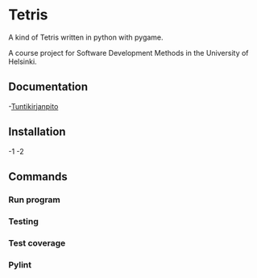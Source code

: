 # Tetris

A kind of Tetris written in python with pygame. 

A course project for Software Development Methods in the University of Helsinki. 


## Documentation
-[Tuntikirjanpito](https://github.com/jerenuora/ot_harjoitustyo/blob/master/dokumentaatio/tuntikirjapinto.md)


## Installation
-1
-2

## Commands
### Run program 

### Testing 


### Test coverage


### Pylint
